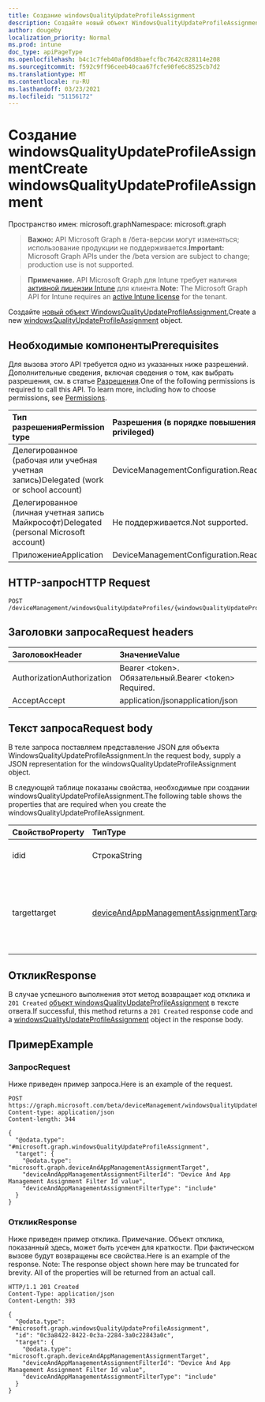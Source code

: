 ```yaml
---
title: Создание windowsQualityUpdateProfileAssignment
description: Создайте новый объект WindowsQualityUpdateProfileAssignment.
author: dougeby
localization_priority: Normal
ms.prod: intune
doc_type: apiPageType
ms.openlocfilehash: b4c1c7feb40af06d8baefcfbc7642c828114e208
ms.sourcegitcommit: f592c9ff96ceeb40caa67fcfe90fe6c8525cb7d2
ms.translationtype: MT
ms.contentlocale: ru-RU
ms.lasthandoff: 03/23/2021
ms.locfileid: "51156172"
---
```

# <a name="create-windowsqualityupdateprofileassignment"></a><span data-ttu-id="d385c-103">Создание windowsQualityUpdateProfileAssignment</span><span class="sxs-lookup"><span data-stu-id="d385c-103">Create windowsQualityUpdateProfileAssignment</span></span>

<span data-ttu-id="d385c-104">Пространство имен: microsoft.graph</span><span class="sxs-lookup"><span data-stu-id="d385c-104">Namespace: microsoft.graph</span></span>

> <span data-ttu-id="d385c-105">**Важно:** API Microsoft Graph в /бета-версии могут изменяться; использование продукции не поддерживается.</span><span class="sxs-lookup"><span data-stu-id="d385c-105">**Important:** Microsoft Graph APIs under the /beta version are subject to change; production use is not supported.</span></span>

> <span data-ttu-id="d385c-106">**Примечание.** API Microsoft Graph для Intune требует наличия [активной лицензии Intune](https://go.microsoft.com/fwlink/?linkid=839381) для клиента.</span><span class="sxs-lookup"><span data-stu-id="d385c-106">**Note:** The Microsoft Graph API for Intune requires an [active Intune license](https://go.microsoft.com/fwlink/?linkid=839381) for the tenant.</span></span>

<span data-ttu-id="d385c-107">Создайте [новый объект WindowsQualityUpdateProfileAssignment.](../resources/intune-softwareupdate-windowsqualityupdateprofileassignment.md)</span><span class="sxs-lookup"><span data-stu-id="d385c-107">Create a new [windowsQualityUpdateProfileAssignment](../resources/intune-softwareupdate-windowsqualityupdateprofileassignment.md) object.</span></span>

## <a name="prerequisites"></a><span data-ttu-id="d385c-108">Необходимые компоненты</span><span class="sxs-lookup"><span data-stu-id="d385c-108">Prerequisites</span></span>
<span data-ttu-id="d385c-p101">Для вызова этого API требуется одно из указанных ниже разрешений. Дополнительные сведения, включая сведения о том, как выбрать разрешения, см. в статье [Разрешения](/graph/permissions-reference).</span><span class="sxs-lookup"><span data-stu-id="d385c-p101">One of the following permissions is required to call this API. To learn more, including how to choose permissions, see [Permissions](/graph/permissions-reference).</span></span>

|<span data-ttu-id="d385c-111">Тип разрешения</span><span class="sxs-lookup"><span data-stu-id="d385c-111">Permission type</span></span>|<span data-ttu-id="d385c-112">Разрешения (в порядке повышения привилегий)</span><span class="sxs-lookup"><span data-stu-id="d385c-112">Permissions (from least to most privileged)</span></span>|
|:---|:---|
|<span data-ttu-id="d385c-113">Делегированное (рабочая или учебная учетная запись)</span><span class="sxs-lookup"><span data-stu-id="d385c-113">Delegated (work or school account)</span></span>|<span data-ttu-id="d385c-114">DeviceManagementConfiguration.ReadWrite.All</span><span class="sxs-lookup"><span data-stu-id="d385c-114">DeviceManagementConfiguration.ReadWrite.All</span></span>|
|<span data-ttu-id="d385c-115">Делегированное (личная учетная запись Майкрософт)</span><span class="sxs-lookup"><span data-stu-id="d385c-115">Delegated (personal Microsoft account)</span></span>|<span data-ttu-id="d385c-116">Не поддерживается.</span><span class="sxs-lookup"><span data-stu-id="d385c-116">Not supported.</span></span>|
|<span data-ttu-id="d385c-117">Приложение</span><span class="sxs-lookup"><span data-stu-id="d385c-117">Application</span></span>|<span data-ttu-id="d385c-118">DeviceManagementConfiguration.ReadWrite.All</span><span class="sxs-lookup"><span data-stu-id="d385c-118">DeviceManagementConfiguration.ReadWrite.All</span></span>|

## <a name="http-request"></a><span data-ttu-id="d385c-119">HTTP-запрос</span><span class="sxs-lookup"><span data-stu-id="d385c-119">HTTP Request</span></span>
<!-- {
  "blockType": "ignored"
}
-->
``` http
POST /deviceManagement/windowsQualityUpdateProfiles/{windowsQualityUpdateProfileId}/assignments
```

## <a name="request-headers"></a><span data-ttu-id="d385c-120">Заголовки запроса</span><span class="sxs-lookup"><span data-stu-id="d385c-120">Request headers</span></span>
|<span data-ttu-id="d385c-121">Заголовок</span><span class="sxs-lookup"><span data-stu-id="d385c-121">Header</span></span>|<span data-ttu-id="d385c-122">Значение</span><span class="sxs-lookup"><span data-stu-id="d385c-122">Value</span></span>|
|:---|:---|
|<span data-ttu-id="d385c-123">Authorization</span><span class="sxs-lookup"><span data-stu-id="d385c-123">Authorization</span></span>|<span data-ttu-id="d385c-124">Bearer &lt;token&gt;. Обязательный.</span><span class="sxs-lookup"><span data-stu-id="d385c-124">Bearer &lt;token&gt; Required.</span></span>|
|<span data-ttu-id="d385c-125">Accept</span><span class="sxs-lookup"><span data-stu-id="d385c-125">Accept</span></span>|<span data-ttu-id="d385c-126">application/json</span><span class="sxs-lookup"><span data-stu-id="d385c-126">application/json</span></span>|

## <a name="request-body"></a><span data-ttu-id="d385c-127">Текст запроса</span><span class="sxs-lookup"><span data-stu-id="d385c-127">Request body</span></span>
<span data-ttu-id="d385c-128">В теле запроса поставляем представление JSON для объекта WindowsQualityUpdateProfileAssignment.</span><span class="sxs-lookup"><span data-stu-id="d385c-128">In the request body, supply a JSON representation for the windowsQualityUpdateProfileAssignment object.</span></span>

<span data-ttu-id="d385c-129">В следующей таблице показаны свойства, необходимые при создании windowsQualityUpdateProfileAssignment.</span><span class="sxs-lookup"><span data-stu-id="d385c-129">The following table shows the properties that are required when you create the windowsQualityUpdateProfileAssignment.</span></span>

|<span data-ttu-id="d385c-130">Свойство</span><span class="sxs-lookup"><span data-stu-id="d385c-130">Property</span></span>|<span data-ttu-id="d385c-131">Тип</span><span class="sxs-lookup"><span data-stu-id="d385c-131">Type</span></span>|<span data-ttu-id="d385c-132">Описание</span><span class="sxs-lookup"><span data-stu-id="d385c-132">Description</span></span>|
|:---|:---|:---|
|<span data-ttu-id="d385c-133">id</span><span class="sxs-lookup"><span data-stu-id="d385c-133">id</span></span>|<span data-ttu-id="d385c-134">Строка</span><span class="sxs-lookup"><span data-stu-id="d385c-134">String</span></span>|<span data-ttu-id="d385c-135">Идентификатор сущности</span><span class="sxs-lookup"><span data-stu-id="d385c-135">The Identifier of the entity</span></span>|
|<span data-ttu-id="d385c-136">target</span><span class="sxs-lookup"><span data-stu-id="d385c-136">target</span></span>|[<span data-ttu-id="d385c-137">deviceAndAppManagementAssignmentTarget</span><span class="sxs-lookup"><span data-stu-id="d385c-137">deviceAndAppManagementAssignmentTarget</span></span>](../resources/intune-shared-deviceandappmanagementassignmenttarget.md)|<span data-ttu-id="d385c-138">Цель назначения, назначенная профилем обновления функций.</span><span class="sxs-lookup"><span data-stu-id="d385c-138">The assignment target that the feature update profile is assigned to.</span></span>|



## <a name="response"></a><span data-ttu-id="d385c-139">Отклик</span><span class="sxs-lookup"><span data-stu-id="d385c-139">Response</span></span>
<span data-ttu-id="d385c-140">В случае успешного выполнения этот метод возвращает код отклика и `201 Created` [объект windowsQualityUpdateProfileAssignment](../resources/intune-softwareupdate-windowsqualityupdateprofileassignment.md) в тексте ответа.</span><span class="sxs-lookup"><span data-stu-id="d385c-140">If successful, this method returns a `201 Created` response code and a [windowsQualityUpdateProfileAssignment](../resources/intune-softwareupdate-windowsqualityupdateprofileassignment.md) object in the response body.</span></span>

## <a name="example"></a><span data-ttu-id="d385c-141">Пример</span><span class="sxs-lookup"><span data-stu-id="d385c-141">Example</span></span>

### <a name="request"></a><span data-ttu-id="d385c-142">Запрос</span><span class="sxs-lookup"><span data-stu-id="d385c-142">Request</span></span>
<span data-ttu-id="d385c-143">Ниже приведен пример запроса.</span><span class="sxs-lookup"><span data-stu-id="d385c-143">Here is an example of the request.</span></span>
``` http
POST https://graph.microsoft.com/beta/deviceManagement/windowsQualityUpdateProfiles/{windowsQualityUpdateProfileId}/assignments
Content-type: application/json
Content-length: 344

{
  "@odata.type": "#microsoft.graph.windowsQualityUpdateProfileAssignment",
  "target": {
    "@odata.type": "microsoft.graph.deviceAndAppManagementAssignmentTarget",
    "deviceAndAppManagementAssignmentFilterId": "Device And App Management Assignment Filter Id value",
    "deviceAndAppManagementAssignmentFilterType": "include"
  }
}
```

### <a name="response"></a><span data-ttu-id="d385c-144">Отклик</span><span class="sxs-lookup"><span data-stu-id="d385c-144">Response</span></span>
<span data-ttu-id="d385c-p102">Ниже приведен пример отклика. Примечание. Объект отклика, показанный здесь, может быть усечен для краткости. При фактическом вызове будут возвращены все свойства.</span><span class="sxs-lookup"><span data-stu-id="d385c-p102">Here is an example of the response. Note: The response object shown here may be truncated for brevity. All of the properties will be returned from an actual call.</span></span>
``` http
HTTP/1.1 201 Created
Content-Type: application/json
Content-Length: 393

{
  "@odata.type": "#microsoft.graph.windowsQualityUpdateProfileAssignment",
  "id": "0c3a8422-8422-0c3a-2284-3a0c22843a0c",
  "target": {
    "@odata.type": "microsoft.graph.deviceAndAppManagementAssignmentTarget",
    "deviceAndAppManagementAssignmentFilterId": "Device And App Management Assignment Filter Id value",
    "deviceAndAppManagementAssignmentFilterType": "include"
  }
}
```




